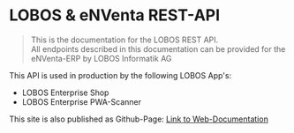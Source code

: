 # LOBOS & eNVenta REST-API

> This is the documentation for the LOBOS REST API.<br/>
All endpoints described in this documentation can be provided for the eNVenta-ERP by LOBOS Informatik AG

This API is used in production by the following LOBOS App's:
* LOBOS Enterprise Shop
* LOBOS Enterprise PWA-Scanner

This site is also published as Github-Page:
[Link to Web-Documentation](https://lobos-informatik-ag.github.io/lob-rest-api-documentation/)
